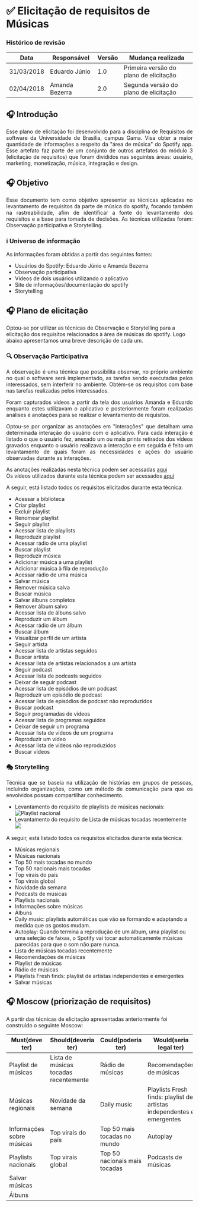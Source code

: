 <h1>✅ Elicitação de requisitos de Músicas</h1>
<h3>Histórico de revisão</h3>

Data | Responsável | Versão| Mudança realizada|
--------- | ------| --------| ------------ |
31/03/2018     | Eduardo Júnio |   1.0   |  Primeira versão do plano de elicitação   |
02/04/2018     | Amanda Bezerra |   2.0   |  Segunda versão do plano de elicitação   |


<h2> 🎧 Introdução </h2>

<p align="justify">Esse plano de elicitação foi desenvolvido para a disciplina de Requisitos de software da Universidade de Brasília, campus Gama. Visa obter a maior quantidade de informações a respeito  da "área de música" do Spotify app. Esse artefato faz parte de um conjunto de outros artefatos do módulo 3 (elicitação de requisitos) que foram divididos nas seguintes áreas: usuário, marketing, monetização, música, integração e design.</p> 

<h2> 🎧 Objetivo </h2>

<p align="justify">Esse documento tem como objetivo apresentar as técnicas aplicadas no levantamento de requisitos da parte de música do spotify, focando também na rastreabilidade, afim de identificar a fonte do levantamento dos requisitos e a base para tomada de decisões. As técnicas utilizadas foram: Observação participativa e Storytelling.</p>

<h3> ℹ️ Universo de informação </h3>

As informações foram obtidas a partir das seguintes fontes:
<ul>
  <li>Usuários do Spotify: Eduardo Júnio e Amanda Bezerra</li>
  <li>Observação participativa</li>
  <li>Vídeos de dois usuários utilizando o aplicativo</li>
  <li>Site de informações/documentação do spotify</li>
  <li>Storytelling</li>
</ul>

<h2>🎧 Plano de elicitação</h2>

Optou-se por utilizar as técnicas de Observação  e Storytelling para a elicitação dos requisitos relacionados à área de músicas do spotify. Logo abaixo apresentamos uma breve descrição de cada um. 

<h3>🔍 Observação Participativa</h3>

<p align="justify">A observação é uma técnica que possibilita observar, no próprio ambiente no qual o software será implementado, as tarefas sendo executadas pelos interessados, sem interferir no ambiente. Obtém-se os requisitos com base nas tarefas realizadas pelos interessados.</p>
<p align="justify">Foram capturados vídeos a partir da tela dos usuários Amanda e Eduardo enquanto estes utilizavam o aplicativo e posteriormente foram realizadas análises e anotações para se realizar o levantamento de requisitos.</p>
<p align="justify">Optou-se por organizar as anotações em "interações" que detalham uma determinada interação do usuário com o aplicativo. Para cada interação é listado o que o usuário fez,  anexado um ou mais prints retirados dos vídeos gravados enquanto o usuário realizava a interação e em seguida é feito um levantamento de quais foram as necessidades e ações do usuário observadas durante as interações.</p>

As anotações realizadas nesta técnica podem ser acessadas [aqui](https://docs.google.com/document/d/129LlsqpO-hPirJ2psny-A67Ms2avZkXURgtzK77imz8)                                                                    
Os vídeos utilizados durante esta técnica podem ser acessados [aqui](https://drive.google.com/drive/folders/1AO_csKjmjIGtgCR_OSzN0olOFou4VTwR)

<p align="justify">A seguir, está listado todos os requisitos elicitados durante esta técnica:</p>
<ul>
	<li>Acessar a biblioteca</li>
	<li>Criar playlist</li>
	<li>Excluir playlist</li>
	<li>Renomear playlist</li>
	<li>Seguir playlist</li>
	<li>Acessar lista de playlists</li>
	<li>Reproduzir playlist</li>
	<li>Acessar rádio de uma playlist</li>
	<li>Buscar playlist</li>
	<li>Reproduzir música</li>
	<li>Adicionar música a uma playlist</li>
	<li>Adicionar música à fila de reprodução</li>
	<li>Acessar rádio de uma música</li>
	<li>Salvar música</li>
	<li>Remover música salva</li>
	<li>Buscar música</li>
	<li>Salvar álbuns completos</li>
	<li>Remover álbum salvo</li>
	<li>Acessar lista de álbuns salvo</li>
	<li>Reproduzir um álbum</li>
	<li>Acessar rádio de um álbum</li>
	<li>Buscar álbum</li>
	<li>Visualizar perfil de um artista</li>
	<li>Seguir artista</li>
	<li>Acessar lista de artistas seguidos</li>
	<li>Buscar artista</li>
	<li>Acessar lista de artistas relacionados a um artista</li>
	<li>Seguir podcast</li>
	<li>Acessar lista de podcasts seguidos</li>
	<li>Deixar de seguir podcast</li>
	<li>Acessar lista de episódios de um podcast</li>
	<li>Reproduzir um episódio de podcast</li>
	<li>Acessar lista de episódios de podcast não reproduzidos</li>
	<li>Buscar podcast</li>
	<li>Seguir programadas de vídeos</li>
	<li>Acessar lista de programas seguidos</li>
	<li>Deixar de seguir um programa</li>
	<li>Acessar lista de vídeos de um programa</li>
	<li>Reproduzir um vídeo</li>
	<li>Acessar lista de vídeos não reproduzidos</li>
	<li>Buscar vídeos</li>
</ul>



<h3>🎭 Storytelling</h3>

<p align="justify">Técnica que se baseia na utilização de histórias em grupos de pessoas, incluindo organizações, como um método de comunicação para que os envolvidos possam compartilhar conhecimento.</p>

* Levantamento do requisito de playlists de músicas nacionais:
![Playlist nacional](https://github.com/Eduardojvr/Spotify/blob/master/imagens/Storytelling.png)
* Levantamento do requisito de Lista de músicas tocadas recentemente
![](https://github.com/Eduardojvr/Spotify/blob/master/imagens/Storytelling2.png)

<p align="justify">A seguir, está listado todos os requisitos elicitados durante esta técnica:</p>
<ul>
	<li>Músicas regionais</li>
	<li>Músicas nacionais</li>
	<li>Top 50 mais tocadas no mundo</li>
	<li>Top 50 nacionais mais tocadas</li>
	<li>Top virais do país</li>
	<li>Top virais global</li>
	<li>Novidade da semana</li>
	<li>Podcasts de músicas</li>
	<li>Playlists nacionais</li>
	<li>Informações sobre músicas</li>
	<li>Álbuns</li>
	<li>Daily music: playlists automáticas que vão se formando e adaptando a medida que os gostos mudam.</li>
	<li>Autoplay: Quando termina a reprodução de um álbum, uma playlist ou uma seleção de faixas, o Spotify vai tocar automaticamente músicas parecidas para que o som não pare nunca.</li>
	<li>Lista de músicas tocadas recentemente</li>
	<li>Recomendações de músicas</li>
	<li>Playlist de músicas</li>
	<li>Rádio de músicas</li>
	<li>Playlists Fresh finds: playlist de artistas independentes e emergentes</li>
	<li>Salvar músicas</li>
</ul>

<h2>🎧 Moscow (priorização de requisitos)</h2>
A partir das técnicas de elicitação apresentadas anteriormente foi construído o seguinte Moscow:



Must(deve ter)|Should(deveria ter)  |Could(poderia ter)  |Would(seria legal ter)|
---------------- | ---------------| ------------------| ---------------------- |
Playlist de músicas|Lista de músicas tocadas recentemente    |Rádio de músicas   |Recomendações de músicas|
Músicas regionais|Novidade da semana|Daily music|Playlists Fresh finds: playlist de artistas independentes e emergentes|
Informações sobre músicas|Top virais do país|Top 50 mais tocadas no mundo|Autoplay|
Playlists nacionais|Top virais global|Top 50 nacionais mais tocadas    |Podcasts de músicas|
Salvar músicas|||
Álbuns|||


